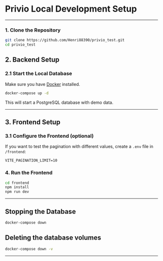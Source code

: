 # Privio Local Development Setup

---

### 1. Clone the Repository

```bash
git clone https://github.com/Henri88390/privio_test.git
cd privio_test
```

## 2. Backend Setup

### 2.1 Start the Local Database

Make sure you have [Docker](https://www.docker.com/) installed.

```bash
docker-compose up -d
```

This will start a PostgreSQL database with demo data.

---

## 3. Frontend Setup

### 3.1 Configure the Frontend (optional)

If you want to test the pagination with different values, create a `.env` file in `/frontend`:

```
VITE_PAGINATION_LIMIT=10
```

### 4. Run the Frontend

```bash
cd frontend
npm install
npm run dev
```

---

## Stopping the Database

```bash
docker-compose down
```

## Deleting the database volumes

```bash
docker-compose down -v
```

---
